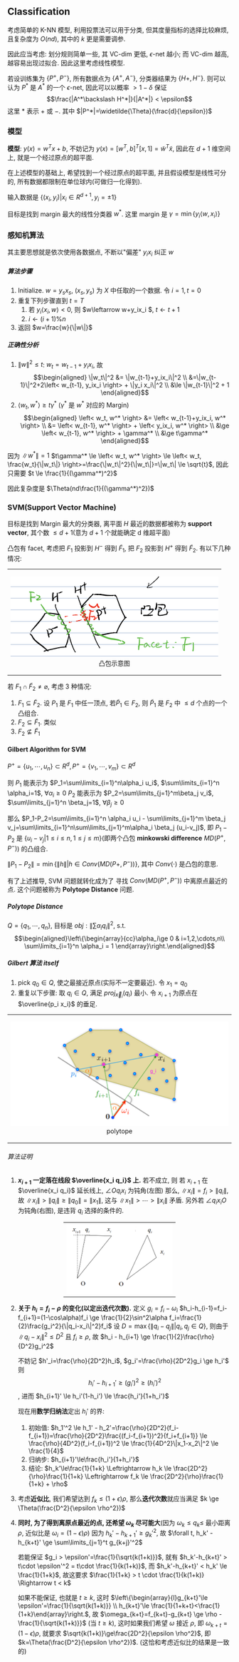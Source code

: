 ## Classification

考虑简单的 K-NN 模型, 利用投票法可以用于分类, 但其度量指标的选择比较麻烦, 且复杂度为 $O(nd)$, 其中的 $k$ 更是需要调参.

因此应当考虑: 划分规则简单一些, 其 VC-dim 更低, $\epsilon$-net 越小; 而 VC-dim 越高, 越容易出现过拟合. 因此这里考虑线性模型.

若设训练集为 $\{P^+, P^-\}$, 所有数据点为 $\{A^+, A^-\}$, 分类器结果为 $\{H+, H^-\}$. 则可以认为 $P^*$ 是 $A^*$ 的一个 $\epsilon$-net, 因此可以以概率 $>1-\delta$ 保证 $$\frac{|A^*\backslash H^*|}{|A^*|} < \epsilon$$
这里 $*$ 表示 $+$ 或 $-$. 其中 $|P^*|=\widetilde{\Theta}(\frac{d}{\epsilon})$

### 模型

**模型**: $y(x)=w^Tx+b$, 不妨记为 $y(x)=[w^T, b]^T[x, 1]=\widetilde{w}^T\widetilde{x}$, 因此在 $d+1$ 维空间上, 就是一个经过原点的超平面.

在上述模型的基础上, 希望找到一个经过原点的超平面, 并且假设模型是线性可分的, 所有数据都限制在单位球内(可做归一化得到).

输入数据是 $\{(x_i, y_i)|x_i \in R^{d+1}, y_i=\pm 1\}$

目标是找到 margin 最大的线性分类器 $w^*$. 这里 margin 是 $\gamma=\min\{y_i\left< w, x_i \right>\}$

### 感知机算法

其主要思想就是依次使用各数据点, 不断以"偏差" $y_i x_i$ 纠正 $w$

##### 算法步骤

1. Initialize. $w=y_s x_s$, $(x_s, y_s)$ 为 $X$ 中任取的一个数据. 令 $i=1, t=0$
2. 重复下列步骤直到 $t=T$
    1. 若 $y_i \left< x_i, w \right> < 0$, 则 $w\leftarrow w+y_ix_i $, $t\leftarrow t+1$
    2. $i \leftarrow (i+1) \% n$
3. 返回 $w=\frac{w}{\|w\|}$

##### 正确性分析

1. $\|w\|^2\le t$:
    $w_t=w_{t-1}+y_ix_i$, 故
    $$\begin{aligned}
    \|w_t\|^2 &= \|w_{t-1}+y_ix_i\|^2 \\
    &=\|w_{t-1}\|^2+2\left< w_{t-1}, y_ix_i \right> + \|y_i x_i\|^2 \\
    &\le \|w_{t-1}\|^2 + 1
    \end{aligned}$$
2. $\left< w_t, w^* \right> \ge t\gamma^*$ ($\gamma^*$ 是 $w^*$ 对应的 Margin)
    $$\begin{aligned}
    \left< w_t, w^* \right> &= \left< w_{t-1}+y_ix_i, w^* \right> \\
    &= \left< w_{t-1}, w^* \right> + \left< y_ix_i, w^* \right> \\
    &\ge \left< w_{t-1}, w^* \right> + \gamma^* \\
    &\ge t\gamma^*
    \end{aligned}$$

因为 $\|w^* \|=1$ $t\gamma^* \le \left< w_t, w^* \right> \le \left< w_t, \frac{w_t}{\|w_t\|} \right>=\frac{\|w_t\|^2}{\|w_t\|}=\|w_t\| \le \sqrt{t}$, 
因此只需要 $t \le \frac{1}{(\gamma^*)^2}$

因此复杂度是 $\Theta(nd\frac{1}{(\gamma^*)^2})$

### SVM(Support Vector Machine)

目标是找到 Margin 最大的分类器, 离平面 $H$ 最近的数据都被称为 **support vector**, 其个数 $\le d+1$(意为 $d+1$ 个就能确定 d 维超平面)

凸包有 facet, 考虑把 $F_1$ 投影到 $H^-$ 得到 $\widetilde{F}_1$, 把 $F_2$ 投影到 $H^+$ 得到 $\widetilde{F}_2$. 有以下几种情况:

<table style='width:100%; text-align:center; margin:auto'><tr><td><p><img src='
image/7.classification/tubao.png'></img>
<br>凸包示意图</p></td></tr></table>

若 $F_1 \cap \widetilde{F}_2\not=\varnothing$, 考虑 3 种情况:
1. $F_1 \subseteq \widetilde{F}_2$. 设 $P_1$ 是 $F_1$ 中任一顶点, 若$\widetilde{P}_1 \in F_2$, 则 $\widetilde{P}_1$ 是 $F_2$ 中 $\le d$ 个点的一个凸组合.
2. $F_2 \subseteq \widetilde{F}_1$. 类似
3. $F_2 \not\subseteq \widetilde{F}_1$

#### Gilbert Algorithm for SVM

$P^+=\{u_1,\cdots,u_n\} \subset R^d, P^+=\{v_1,\cdots,v_m\} \subset R^d$

则 $P_1$ 能表示为 $P_1=\sum\limits_{i=1}^n\alpha_i u_i$, $\sum\limits_{i=1}^n \alpha_i=1$, $\forall \alpha_i \ge 0$
$P_2$ 能表示为 $P_2=\sum\limits_{j=1}^m\beta_j v_i$, $\sum\limits_{j=1}^n \beta_j=1$, $\forall \beta_j \ge 0$

那么 $P_1-P_2=\sum\limits_{i=1}^n \alpha_i u_i - \sum\limits_{j=1}^m \beta_j v_j=\sum\limits_{i=1}^n\sum\limits_{j=1}^m\alpha_i \beta_j (u_i-v_j)$, 
即 $P_1-P_2$ 是 $\{u_i-v_j|1\le i\le n, 1\le j\le m\}$(即两个凸包 **minkowski difference** $MD(P^+,P^-)$) 的凸组合. 

$\|P_1-P_2\|=\min\{\|h\||h\in Conv(MD(P+,P^-))\}$, 其中 $Conv(\cdot)$ 是凸包的意思.

有了上述推导, SVM 问题就转化成为了 寻找 $Conv(MD(P^+, P^-))$ 中离原点最近的点. 这个问题被称为 **Polytope Distance** 问题.

##### Polytope Distance

$Q=\{q_1,\cdots,q_n\}$, 目标是 $obj: \|\sum\alpha_i q_i\|^2$, s.t. $$\begin{aligned}\left\{\begin{array}{cc}\alpha_i\ge 0 & i=1,2,\cdots,n\\ \sum\limits_{i=1}^n \alpha_i = 1 \end{array}\right.\end{aligned}$$

##### Gilbert 算法 itself

1. pick $q_0 \in Q$, 使之最接近原点(实际不一定要最近). 令 $x_1 = q_0$
2. 重复以下步骤: 取 $q_i \in Q$, 满足 $proj_{\vec{x}_i}(q_i)$ 最小. 令 $x_{i+1}$ 为原点在 $\overline{p_i x_i}$ 的垂足.

<table style='width:100%; text-align:center; margin:auto'><tr><td><p><img src='
image/7.classification/polytope.png'></img>
<br>polytope</p></td></tr></table>

###### 算法证明

1. **$x_{i+1}$ 一定落在线段 $\overline{x_i q_i}$ 上.**
    若不成立, 则 若 $x_{i+1}$ 在 $\overline{x_i q_i}$ 延长线上, $\angle Oq_i x_i$ 为钝角(左图)
    那么, $\|x_i\|=f_i > \|q_i\|$, 
    故 $\|x_i\| > \|q_i\| \ge \|q_0\| = \|x_1\|$, 这与 $\|x_1\|>\cdots>\|x_i\|$ 矛盾.
    另外若 $\angle q_i x_i O$ 为钝角(右图), 是违背 $q_i$ 选择的条件的.
<table style='width:50%; text-align:center; margin:auto'><tr><td><img src='
image/7.classification/polytope_must_be_in.png'></img></table>

2. **关于 $h_i=f_i - \rho$ 的变化(以定出迭代次数).**
    定义 $g_i=f_i-\omega_i$
    $h_i-h_{i-1}=f_i-f_{i+1}=(1-\cos\alpha)f_i \ge \frac{1}{2}\sin^2\alpha f_i=\frac{1}{2}\frac{g_i^2}{\|q_i-x_i\|^2}f_i$
    设 $D=\max\{\|q_i-q_j\| | q_i, q_j \in Q\}$, 则由于 $\|q_i-x_i\|^2 \le D^2$ 且 $f_i \ge \rho$, 
    故 $h_i - h_{i+1} \ge \frac{1}{2}\frac{\rho}{D^2}g_i^2$
    
    不妨记 $h'_i=\frac{\rho}{2D^2}h_i$, $g_i'=\frac{\rho}{2D^2}g_i \ge h_i'$
    则$$h_i'-h_{i+1}'\ge(g_i')^2\ge(h_i')^2$$, 进而 $h_{i+1}' \le h_i'(1-h_i') \le \frac{h_i'}{1+h_i'}$

    现在用**数学归纳法**定出 $h_{i}'$ 的界:

    1. 初始值: $h_1'^2 \le h_1' - h_2'=\frac{\rho}{2D^2}(f_i-f_{i+1})=\frac{\rho}{2D^2}\frac{(f_i-f_{i+1})^2}{f_i+f_{i+1}} \le \frac{\rho}{4D^2}(f_i-f_{i+1})^2 \le \frac{1}{4D^2}\|x_1-x_2\|^2 \le \frac{1}{4}$
    2. 归纳步: $h_{i+1}'\le\frac{h_i'}{1+h_i'}$
    3. 结论: $h_k'\le\frac{1}{1+k} \Leftrightarrow h_k \le \frac{2D^2}{\rho}\frac{1}{1+k} \Leftrightarrow f_k \le \frac{2D^2}{\rho}\frac{1}{1+k} + \rho$

3. 考虑**近似比**, 我们希望达到 $f_k \le (1+\epsilon)\rho$, 那么**迭代次数**就应当满足 $k \ge \Theta(\frac{D^2}{\epsilon \rho^2})$

4. **同时, 为了得到离原点最近的点, 还希望 $\omega_k$ 尽可能大**(因为 $\omega_k \le q_k\le$ 最小距离$\rho$, 近似比是 $\omega_i=(1-\epsilon)\rho$)
    因为 $h_k'-h_{k+1}' \ge g_k'^2$, 故 $\forall t, h_k' - h_{k+t}' \ge \sum\limits_{j=1}^t g_{k+j}'^2$

    若能保证 $g_i > \epsilon'=\frac{1}{\sqrt{k(1+k)}}$, 就有 $h_k'-h_{k+t}' > t\cdot \epsilon'^2 = t\cdot \frac{1}{k(1+k)}$, 
    而 $h_k'-h_{k+t}' < h_k' \le \frac{1}{1+k}$, 故这要求 $\frac{1}{1+k} > t \cdot \frac{1}{k(1+k)} \Rightarrow t < k$

    如果不能保证, 也就是 $t \ge k$, 这时 $\left\{\begin{array}{l}g_{k+t}'\le \epsilon'=\frac{1}{\sqrt{k(1+k)}} \\ h_{k+t}'\le \frac{1}{1+k+t}<\frac{1}{1+k}\end{array}\right.$,
    故 $\omega_{k+t}=f_{k+t}-g_{k+t} \ge \rho - \frac{1}{\sqrt{k(1+k)}}$ (当 $t \ge k$), 
    这时如果我们希望 $\omega$ 接近 $\rho$, 即 $\omega_{k+t}=(1-\epsilon)\rho$, 就要求 $\sqrt{k(1+k)}\ge\frac{2D^2}{\epsilon \rho^2}$, 
    即 $k=\Theta(\frac{D^2}{\epsilon \rho^2})$. (这恰和考虑近似比的结果是一致的)



